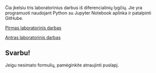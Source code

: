 Čia įkelsiu tris laboratorinius darbus iš diferencialinių lygčių. Jie yra programuoti naudojant Python su Jupyter Notebook aplinka ir patalpinti GitHube.

[Pirmas laboratorinis darbas](https://nbviewer.jupyter.org/github/loijord/programavimas_python/blob/master/diferencialinės%20lygtys/diflygtys1_short.ipynb)

[Antras laboratorinis darbas](https://nbviewer.jupyter.org/github/loijord/programavimas_python/blob/master/diferencialinės%20lygtys/diflygtys2.ipynb)

## Svarbu!

Jeigu nesimato formulių, pamėginkite atnaujinti puslapį.